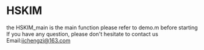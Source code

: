 # HSKIM
the HSKIM_main is the main function
please refer to demo.m before starting
If you have any question, please don't hesitate to contact us 
Email:iichengzi@163.com
